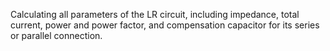 Calculating all parameters of the LR circuit, including impedance, total current, power and power factor, and
compensation capacitor for its series or parallel connection.
